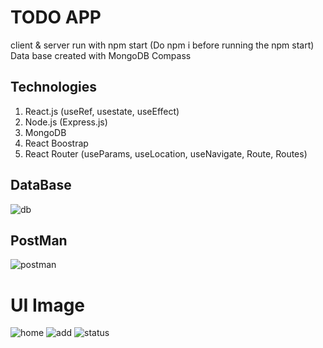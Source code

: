# TODO APP
client & server run with npm start (Do npm i before running the npm start) Data base created with MongoDB Compass

## Technologies
1. React.js (useRef, usestate, useEffect)
2. Node.js (Express.js)
3. MongoDB
4. React Boostrap
5. React Router (useParams, useLocation, useNavigate, Route, Routes)

## DataBase

![db](https://github.com/Arush16101999/v2-todo/assets/61136045/b819f3f3-e17f-43a5-bb0e-d07e58e7a399)

## PostMan
![postman](https://github.com/Arush16101999/v2-todo/assets/61136045/6666a9e4-88d3-4f2f-b18e-3b58d0555c09)

# UI Image

![home](https://github.com/Arush16101999/v2-todo/assets/61136045/714591e6-7c92-471f-b5d3-6e20268b2515)
![add](https://github.com/Arush16101999/v2-todo/assets/61136045/25085ad7-a084-41d2-ac59-41941487198a)
![status](https://github.com/Arush16101999/v2-todo/assets/61136045/a220ece3-ebbe-4023-8645-23b3e777803e)
